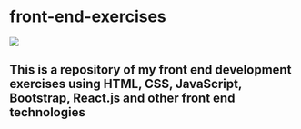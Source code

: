 # front-end-exercises

<img src = "https://p92.com/binaries/content/gallery/p92website/technologies/htmlcssjs-details.png"></img>

<h2>This is a repository of my front end development exercises using HTML, CSS, JavaScript, Bootstrap, React.js and other front end technologies</h2>
